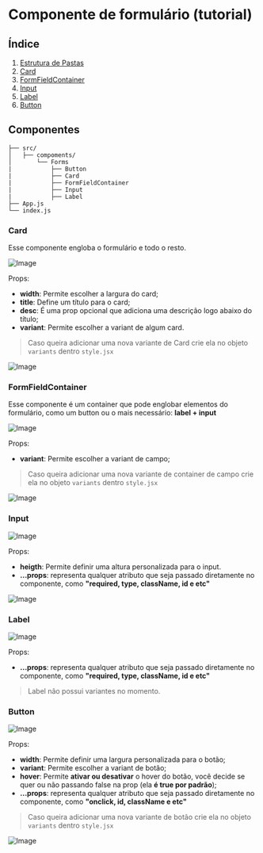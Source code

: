 # Componente de formulário (tutorial)

## Índice

1. [Estrutura de Pastas](#estrutura-de-pastas)
2. [Card](#card)
3. [FormFieldContainer](#formfieldcontainer)
4. [Input](#input)
5. [Label](#label)
6. [Button](#button)

## Componentes

```Folders
├── src/
│   ├── compoments/
│       └── Forms
|           ├── Button
|           ├── Card
|           ├── FormFieldContainer
|           ├── Input
|           ├── Label
├── App.js
└── index.js
```

### Card

Esse componente engloba o formulário e todo o resto.

![Image](https://github.com/user-attachments/assets/97507625-bb16-49e1-8999-542f2935c410)

Props:

- **width**: Permite escolher a largura do card;
- **title**: Define um título para o card;
- **desc**: É uma prop opcional que adiciona uma descrição logo abaixo do título;
- **variant**: Permite escolher a variant de algum card.

> Caso queira adicionar uma nova variante de Card crie ela no objeto `variants` dentro `style.jsx`

![Image](https://github.com/user-attachments/assets/7292926d-fd83-4b14-8b3a-28051be57149)

### FormFieldContainer

Esse componente é um container que pode englobar elementos do formulário, como um button ou o mais necessário: **label + input**

![Image](https://github.com/user-attachments/assets/86b61609-f10d-4283-a133-3e698b1cf1c1)

Props:

- **variant**: Permite escolher a variant de campo;

> Caso queira adicionar uma nova variante de container de campo crie ela no objeto `variants` dentro `style.jsx`

![Image](https://github.com/user-attachments/assets/4f501dda-c195-451f-bf09-e87ecd361529)

### Input

![Image](https://github.com/user-attachments/assets/694ab2f6-628b-483f-b497-72c56b914db8)

Props:

- **heigth**: Permite definir uma altura personalizada para o input.
- **...props**: representa qualquer atributo que seja passado diretamente no componente, como **"required, type, className, id e etc"**

![Image](https://github.com/user-attachments/assets/10a21986-d6dc-46ed-85fc-deb18579343c)

### Label

![Image](https://github.com/user-attachments/assets/5a1fc03d-e393-4b01-96a9-0cfa5260b722)

Props:

- **...props**: representa qualquer atributo que seja passado diretamente no componente, como **"required, type, className, id e etc"**

> Label não possui variantes no momento.

### Button

![Image](https://github.com/user-attachments/assets/1819900d-9f9d-4234-8494-4a521e5df5a1)

Props:

- **width**: Permite definir uma largura personalizada para o botão;
- **variant**: Permite escolher a variant de botão;
- **hover**: Permite **ativar ou desativar** o hover do botão, você decide se quer ou não passando false na prop (ela **é true por padrão**);
- **...props**: representa qualquer atributo que seja passado diretamente no componente, como **"onclick, id, className e etc"**

> Caso queira adicionar uma nova variante de botão crie ela no objeto `variants` dentro `style.jsx`

![Image](https://github.com/user-attachments/assets/4e5c65c5-ca24-4777-8973-6a935539a332)
